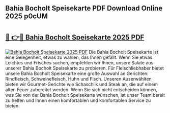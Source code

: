 ## Bahia Bocholt Speisekarte PDF Download Online 2025 p0cUM

# <h2><a href="http://gc9th8q.nevu.top/?p=Bahia+Bocholt+Speisekarte">🔗 👉🔴 Bahia Bocholt Speisekarte 2025 PDF</a></h2>

[![Bahia Bocholt Speisekarte 2025 PDF](https://i.imgur.com/dBaPXMq.png)](http://gc9th8q.nevu.top/?p=Bahia+Bocholt+Speisekarte)
Die Bahia Bocholt Speisekarte ist eine Gelegenheit, etwas zu wählen, das Ihnen gefällt. Wenn Sie etwas Leichtes und Frisches suchen, empfehlen wir Ihnen, unsere Salate aus unserer Bahia Bocholt Speisekarte zu probieren. Für Fleischliebhaber bietet unsere Bahia Bocholt Speisekarte eine große Auswahl an Gerichten: Rindfleisch, Schweinefleisch, Huhn und Fisch. Unseren Auserwählten bieten wir Gourmet-Gerichte wie Schaschlik und Steak an, die auf einem alten Feuer zubereitet werden. Wenn Sie sich nicht entscheiden können, was Sie von der Bahia Bocholt Speisekarte wünschen, ist unser Team bereit zu helfen und Ihnen einen komfortablen und komfortablen Service zu bieten.
